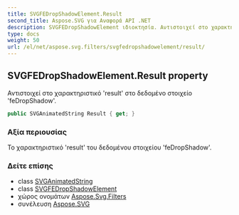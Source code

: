 ```yaml
---
title: SVGFEDropShadowElement.Result
second_title: Aspose.SVG για Αναφορά API .NET
description: SVGFEDropShadowElement ιδιοκτησία. Αντιστοιχεί στο χαρακτηριστικό result στο δεδομένο στοιχείο feDropShadow.
type: docs
weight: 50
url: /el/net/aspose.svg.filters/svgfedropshadowelement/result/
---
```

## SVGFEDropShadowElement.Result property

Αντιστοιχεί στο χαρακτηριστικό 'result' στο δεδομένο στοιχείο 'feDropShadow'.

```csharp
public SVGAnimatedString Result { get; }
```

### Αξία περιουσίας

Το χαρακτηριστικό 'result' του δεδομένου στοιχείου 'feDropShadow'.

### Δείτε επίσης

* class [SVGAnimatedString](../../../aspose.svg.datatypes/svganimatedstring/)
* class [SVGFEDropShadowElement](../)
* χώρος ονομάτων [Aspose.Svg.Filters](../../svgfedropshadowelement/)
* συνέλευση [Aspose.SVG](../../../)


